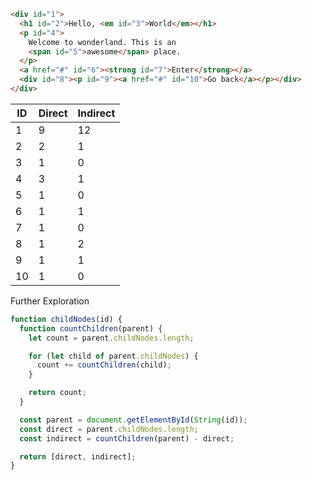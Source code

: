 ```html
<div id="1">
  <h1 id="2">Hello, <em id="3">World</em></h1>
  <p id="4">
    Welcome to wonderland. This is an
    <span id="5">awesome</span> place.
  </p>
  <a href="#" id="6"><strong id="7">Enter</strong></a>
  <div id="8"><p id="9"><a href="#" id="10">Go back</a></p></div>
</div>
```

| ID  | Direct | Indirect |
| --- | ------ | -------- |
| 1   |  9     |  12      |
| 2   |  2     |  1       |
| 3   |  1     |  0       |
| 4   |  3     |  1       |
| 5   |  1     |  0       |
| 6   |  1     |  1       |
| 7   |  1     |  0       |
| 8   |  1     |  2       |
| 9   |  1     |  1       |
| 10  |  1     |  0       |

Further Exploration

```js
function childNodes(id) {
  function countChildren(parent) {
    let count = parent.childNodes.length;

    for (let child of parent.childNodes) {
      count += countChildren(child);
    }

    return count;
  }

  const parent = document.getElementById(String(id));
  const direct = parent.childNodes.length;
  const indirect = countChildren(parent) - direct;

  return [direct, indirect];
}
```